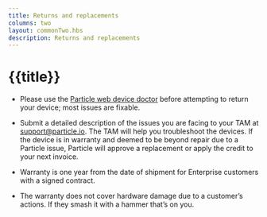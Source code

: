 ```yaml
---
title: Returns and replacements
columns: two
layout: commonTwo.hbs
description: Returns and replacements
---
```


# {{title}}

- Please use the [Particle web device doctor](/tools/doctor/) before attempting to return your device; most issues are fixable. 

- Submit a detailed description of the issues you are facing to your TAM at support@particle.io. The TAM will help you troubleshoot the devices. If the device is in warranty and deemed to be beyond repair due to a Particle issue, Particle will approve a replacement or apply the credit to your next invoice. 

- Warranty is one year from the date of shipment for Enterprise customers with a signed contract. 

- The warranty does not cover hardware damage due to a customer’s actions. If they smash it with a hammer that’s on you. 


